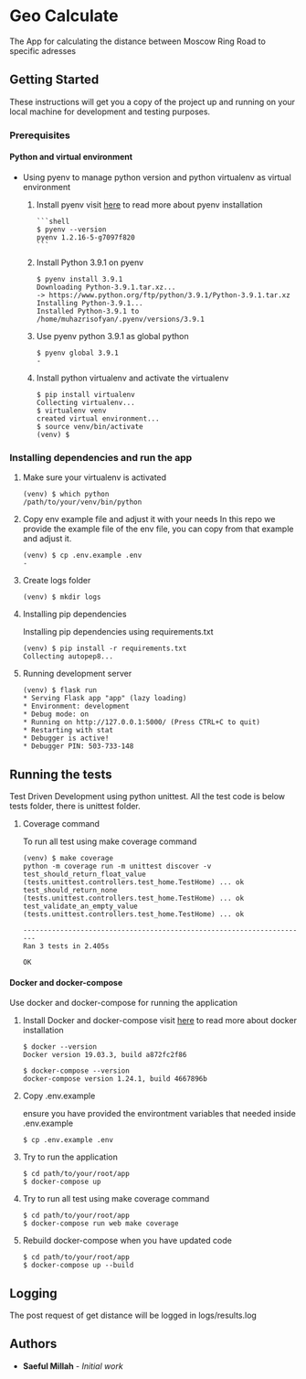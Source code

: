 # Geo Calculate

The App for calculating the distance between Moscow Ring Road to specific adresses

## Getting Started

These instructions will get you a copy of the project up and running on your local machine for development and testing purposes.

### Prerequisites

<!-- * Python 3.9.1

visit [here](https://realpython.com/installing-python/) to read more about python installation

```shell-script
$ python --version
Python 3.9.1
``` -->

#### Python and virtual environment

- Using pyenv to manage python version and python virtualenv as virtual environment

  1.  Install pyenv
      visit [here](https://github.com/pyenv/pyenv) to read more about pyenv installation

          ```shell
          $ pyenv --version
          pyenv 1.2.16-5-g7097f820
          ```

  2.  Install Python 3.9.1 on pyenv

      ```shell
      $ pyenv install 3.9.1
      Downloading Python-3.9.1.tar.xz...
      -> https://www.python.org/ftp/python/3.9.1/Python-3.9.1.tar.xz
      Installing Python-3.9.1...
      Installed Python-3.9.1 to /home/muhazrisofyan/.pyenv/versions/3.9.1
      ```

  3.  Use pyenv python 3.9.1 as global python

      ```shell
      $ pyenv global 3.9.1
      -
      ```

  4.  Install python virtualenv and activate the virtualenv

      ```shell
      $ pip install virtualenv
      Collecting virtualenv...
      $ virtualenv venv
      created virtual environment...
      $ source venv/bin/activate
      (venv) $
      ```

### Installing dependencies and run the app

1. Make sure your virtualenv is activated

   ```shell
   (venv) $ which python
   /path/to/your/venv/bin/python
   ```

2. Copy env example file and adjust it with your needs
   In this repo we provide the example file of the env file, you can copy from that example and adjust it.

   ```shell
   (venv) $ cp .env.example .env
   -
   ```

3. Create logs folder

   ```shell
   (venv) $ mkdir logs
   ```

4. Installing pip dependencies

   Installing pip dependencies using requirements.txt

   ```shell
   (venv) $ pip install -r requirements.txt
   Collecting autopep8...
   ```

5. Running development server

   ```shell
   (venv) $ flask run
   * Serving Flask app "app" (lazy loading)
   * Environment: development
   * Debug mode: on
   * Running on http://127.0.0.1:5000/ (Press CTRL+C to quit)
   * Restarting with stat
   * Debugger is active!
   * Debugger PIN: 503-733-148
   ```

## Running the tests

Test Driven Development using python unittest. All the test code is below tests folder, there is unittest folder.

1. Coverage command

   To run all test using make coverage command

   ```shell
   (venv) $ make coverage
   python -m coverage run -m unittest discover -v
   test_should_return_float_value (tests.unittest.controllers.test_home.TestHome) ... ok
   test_should_return_none (tests.unittest.controllers.test_home.TestHome) ... ok
   test_validate_an_empty_value (tests.unittest.controllers.test_home.TestHome) ... ok

   ----------------------------------------------------------------------
   Ran 3 tests in 2.405s

   OK
   ```

#### Docker and docker-compose

Use docker and docker-compose for running the application

1. Install Docker and docker-compose
   visit [here](https://docs.docker.com/) to read more about docker installation

   ```shell
   $ docker --version
   Docker version 19.03.3, build a872fc2f86

   $ docker-compose --version
   docker-compose version 1.24.1, build 4667896b
   ```

2. Copy .env.example

   ensure you have provided the environtment variables that needed inside .env.example

   ```shell
   $ cp .env.example .env
   ```

3. Try to run the application

   ```shell
   $ cd path/to/your/root/app
   $ docker-compose up
   ```

4. Try to run all test using make coverage command

   ```shell
   $ cd path/to/your/root/app
   $ docker-compose run web make coverage
   ```

5. Rebuild docker-compose when you have updated code

   ```shell
   $ cd path/to/your/root/app
   $ docker-compose up --build
   ```

## Logging

The post request of get distance will be logged in logs/results.log

## Authors

- **Saeful Millah** - _Initial work_

